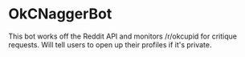OkCNaggerBot
============

This bot works off the Reddit API and monitors /r/okcupid for critique requests.  Will tell users to open up their profiles if it's private.
